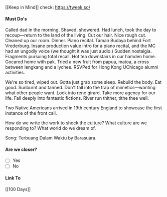 [[Keep in Mind]]
check: https://tweek.so/
#### Must Do's

Called dad in the morning. Shaved, showered. Had lunch, took the day to recoup—return to the land of the living. Cut our hair. Nice rough cut. Cleaned up our room. Dinner. Piano recital. Taman Budaya behind Fort Vrederburg. Insane production value intro for a piano recital, and the MC had an ungodly voice (we thought it was just audio.) Sudden nostalgia. Fragments pursuing total recall. Hot tea downstairs in our hamden home. Gocared home with pak. Tried a new fruit from papua, matoa, a cross between lengkang and a lychee. RSVPed for Hong Kong UChicago alumni activities. 

We're so tired, wiped out. Gotta just grab some sleep.
Rebuild the body. Eat good. Sunburnt and tanned.
Don't fall into the trap of mimetics—wanting what other people want.
Look into rene girard.
Take more agency for our life. Fall deeply into fantastic fictions. 
River run thither, tithe thee well.

Two Native Americans arrived in 19th century England to showcase the first instance of the front call.

How do we write the work to shock the culture? What culture are we responding to? What world do we dream of. 

Song: Terbuang Dalam Waktu by Barasuara.
#### Are we closer?
- [ ] Yes
- [ ] No
#### Link To
[[100 Days]]